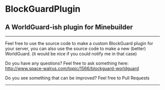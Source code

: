 BlockGuardPlugin
================

A WorldGuard-ish plugin for Minebuilder
---------------------------------------
_______________________________________

Feel free to use the source code to make a custom BlockGuard plugin for your server, you can also use the source code to make a new (better) WorldGuard. (it would be nice if you could notify me in that case)

Do you have any questions? Feel free to ask something here: http://www.space-walrus.com/topic/1566/blockguard-worldguard

Do you see something that can be improved? Feel free to Pull Requests

_______________________________________

